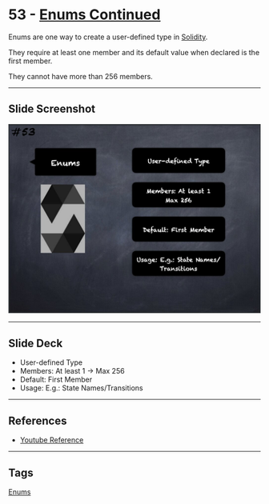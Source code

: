 # 53 - [Enums Continued](Enums%20Cont..md)

Enums are one way to create a user-defined type in [Solidity](Solidity.md). 

They require at least one member and its default value when declared is the first member. 

They cannot have more than 256 members.

___
## Slide Screenshot
![053.jpg](../../images/2.%20Solidity%20101/053.jpg)
___
## Slide Deck
- User-defined Type
- Members: At least 1 -> Max 256
- Default: First Member
- Usage: E.g.: State Names/Transitions
___
## References
- [Youtube Reference](https://youtu.be/6VIJpze1jbU?t=1628)
___
## Tags
[Enums](Enums.md)